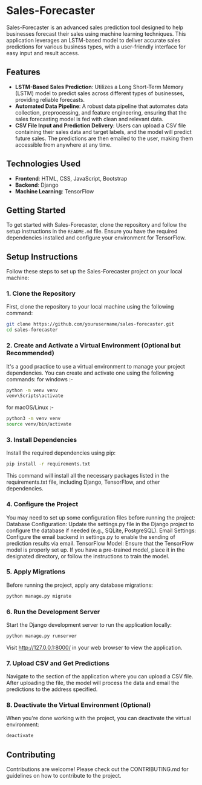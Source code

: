 # Sales-Forecaster
Sales-Forecaster is an advanced sales prediction tool designed to help businesses forecast their sales using machine learning techniques. This application leverages an LSTM-based model to deliver accurate sales predictions for various business types, with a user-friendly interface for easy input and result access.

## Features
- **LSTM-Based Sales Prediction**: Utilizes a Long Short-Term Memory (LSTM) model to predict sales across different types of businesses, providing reliable forecasts.
- **Automated Data Pipeline**: A robust data pipeline that automates data collection, preprocessing, and feature engineering, ensuring that the sales forecasting model is fed with clean and relevant data.
- **CSV File Input and Prediction Delivery**: Users can upload a CSV file containing their sales data and target labels, and the model will predict future sales. The predictions are then emailed to the user, making them accessible from anywhere at any time.

## Technologies Used
- **Frontend**: HTML, CSS, JavaScript, Bootstrap
- **Backend**: Django
- **Machine Learning**: TensorFlow

## Getting Started
To get started with Sales-Forecaster, clone the repository and follow the setup instructions in the `README.md` file. Ensure you have the required dependencies installed and configure your environment for TensorFlow.

## Setup Instructions
Follow these steps to set up the Sales-Forecaster project on your local machine:
### 1. Clone the Repository
First, clone the repository to your local machine using the following command:
```bash
git clone https://github.com/yourusername/sales-forecaster.git
cd sales-forecaster
```
### 2. Create and Activate a Virtual Environment (Optional but Recommended)
It's a good practice to use a virtual environment to manage your project dependencies. You can create and activate one using the following commands:
for windows :-
```bash
python -m venv venv
venv\Scripts\activate
```
for macOS/Linux :-
```bash
python3 -m venv venv
source venv/bin/activate
```
### 3. Install Dependencies
Install the required dependencies using pip:
```bash
pip install -r requirements.txt
```
This command will install all the necessary packages listed in the requirements.txt file, including Django, TensorFlow, and other dependencies.
### 4. Configure the Project
You may need to set up some configuration files before running the project:
Database Configuration: Update the settings.py file in the Django project to configure the database if needed (e.g., SQLite, PostgreSQL).
Email Settings: Configure the email backend in settings.py to enable the sending of prediction results via email.
TensorFlow Model: Ensure that the TensorFlow model is properly set up. If you have a pre-trained model, place it in the designated directory, or follow the instructions to train the model.
### 5. Apply Migrations
Before running the project, apply any database migrations:
```bash
python manage.py migrate
```
### 6. Run the Development Server
Start the Django development server to run the application locally:
```bash
python manage.py runserver
```
Visit http://127.0.0.1:8000/ in your web browser to view the application.
### 7. Upload CSV and Get Predictions
Navigate to the section of the application where you can upload a CSV file.
After uploading the file, the model will process the data and email the predictions to the address specified.
### 8. Deactivate the Virtual Environment (Optional)
When you're done working with the project, you can deactivate the virtual environment:
```bash
deactivate
```
## Contributing
Contributions are welcome! Please check out the CONTRIBUTING.md for guidelines on how to contribute to the project.
